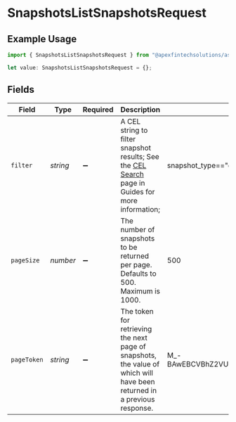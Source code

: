 # SnapshotsListSnapshotsRequest

## Example Usage

```typescript
import { SnapshotsListSnapshotsRequest } from "@apexfintechsolutions/ascend-sdk/models/operations";

let value: SnapshotsListSnapshotsRequest = {};
```

## Fields

| Field                                                                                                                                                                         | Type                                                                                                                                                                          | Required                                                                                                                                                                      | Description                                                                                                                                                                   | Example                                                                                                                                                                       |
| ----------------------------------------------------------------------------------------------------------------------------------------------------------------------------- | ----------------------------------------------------------------------------------------------------------------------------------------------------------------------------- | ----------------------------------------------------------------------------------------------------------------------------------------------------------------------------- | ----------------------------------------------------------------------------------------------------------------------------------------------------------------------------- | ----------------------------------------------------------------------------------------------------------------------------------------------------------------------------- |
| `filter`                                                                                                                                                                      | *string*                                                                                                                                                                      | :heavy_minus_sign:                                                                                                                                                            | A CEL string to filter snapshot results; See the [CEL Search](https://developer.apexclearing.com/apex-fintech-solutions/docs/cel-search) page in Guides for more information; | snapshot_type=="daily_accounts"&&process_date==date("2023-09-30")                                                                                                             |
| `pageSize`                                                                                                                                                                    | *number*                                                                                                                                                                      | :heavy_minus_sign:                                                                                                                                                            | The number of snapshots to be returned per page. Defaults to 500. Maximum is 1000.                                                                                            | 500                                                                                                                                                                           |
| `pageToken`                                                                                                                                                                   | *string*                                                                                                                                                                      | :heavy_minus_sign:                                                                                                                                                            | The token for retrieving the next page of snapshots, the value of which will have been returned in a previous response.                                                       | M_-BAwEBCVBhZ2VUb2tlbgH_ggABAgEMUnVubmluZ1RvdGFsAQQAAQZGaWx0ZXIBDAAAAAX_ggEyAA==                                                                                              |